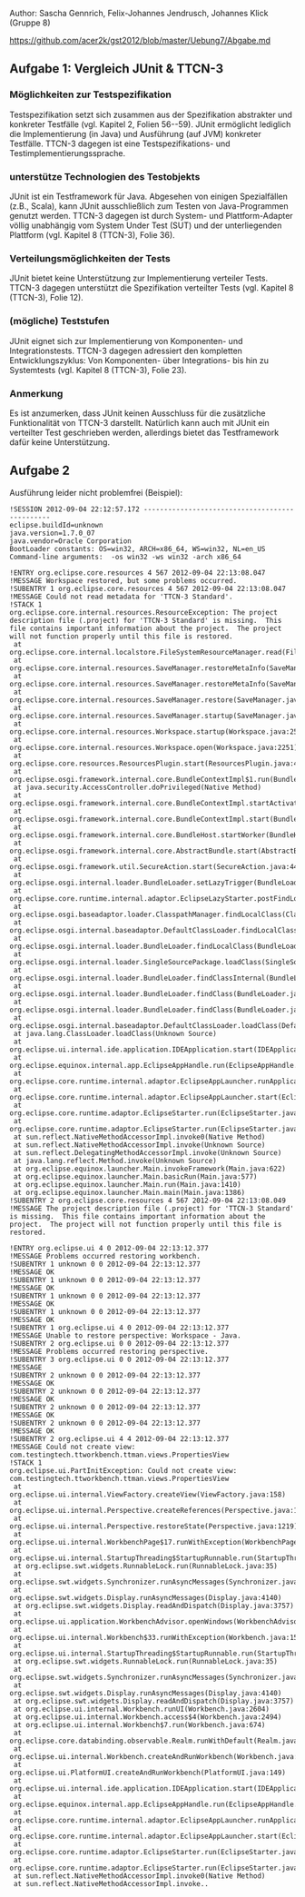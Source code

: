Author: Sascha Gennrich, Felix-Johannes Jendrusch, Johannes Klick (Gruppe 8)

<https://github.com/acer2k/gst2012/blob/master/Uebung7/Abgabe.md>

## Aufgabe 1: Vergleich JUnit & TTCN-3

### Möglichkeiten zur Testspezifikation

Testspezifikation setzt sich zusammen aus der Spezifikation abstrakter und konkreter Testfälle (vgl. Kapitel 2, Folien 56--59). JUnit ermöglicht lediglich die Implementierung (in Java) und Ausführung (auf JVM) konkreter Testfälle. TTCN-3 dagegen ist eine Testspezifikations- und Testimplementierungssprache.

### unterstütze Technologien des Testobjekts

JUnit ist ein Testframework für Java. Abgesehen von einigen Spezialfällen (z.B., Scala), kann JUnit ausschließlich zum Testen von Java-Programmen genutzt werden. TTCN-3 dagegen ist durch System- und Plattform-Adapter völlig unabhängig vom System Under Test (SUT) und der unterliegenden Plattform (vgl. Kapitel 8 (TTCN-3), Folie 36).

### Verteilungsmöglichkeiten der Tests

JUnit bietet keine Unterstützung zur Implementierung verteiler Tests. TTCN-3 dagegen unterstützt die Spezifikation verteilter Tests (vgl. Kapitel 8 (TTCN-3), Folie 12).

### (mögliche) Teststufen

JUnit eignet sich zur Implementierung von Komponenten- und Integrationstests. TTCN-3 dagegen adressiert den kompletten Entwicklungszyklus: Von Komponenten- über Integrations- bis hin zu Systemtests (vgl. Kapitel 8 (TTCN-3), Folie 23).

### Anmerkung

Es ist anzumerken, dass JUnit keinen Ausschluss für die zusätzliche Funktionalität von TTCN-3 darstellt. Natürlich kann auch mit JUnit ein verteilter Test geschrieben werden, allerdings bietet das Testframework dafür keine Unterstützung.

## Aufgabe 2

Ausführung leider nicht problemfrei (Beispiel):

	!SESSION 2012-09-04 22:12:57.172 -----------------------------------------------
	eclipse.buildId=unknown
	java.version=1.7.0_07
	java.vendor=Oracle Corporation
	BootLoader constants: OS=win32, ARCH=x86_64, WS=win32, NL=en_US
	Command-line arguments:  -os win32 -ws win32 -arch x86_64

	!ENTRY org.eclipse.core.resources 4 567 2012-09-04 22:13:08.047
	!MESSAGE Workspace restored, but some problems occurred.
	!SUBENTRY 1 org.eclipse.core.resources 4 567 2012-09-04 22:13:08.047
	!MESSAGE Could not read metadata for 'TTCN-3 Standard'.
	!STACK 1
	org.eclipse.core.internal.resources.ResourceException: The project description file (.project) for 'TTCN-3 Standard' is missing.  This file contains important information about the project.  The project will not function properly until this file is restored.
	 at org.eclipse.core.internal.localstore.FileSystemResourceManager.read(FileSystemResourceManager.java:851)
	 at org.eclipse.core.internal.resources.SaveManager.restoreMetaInfo(SaveManager.java:873)
	 at org.eclipse.core.internal.resources.SaveManager.restoreMetaInfo(SaveManager.java:853)
	 at org.eclipse.core.internal.resources.SaveManager.restore(SaveManager.java:702)
	 at org.eclipse.core.internal.resources.SaveManager.startup(SaveManager.java:1527)
	 at org.eclipse.core.internal.resources.Workspace.startup(Workspace.java:2503)
	 at org.eclipse.core.internal.resources.Workspace.open(Workspace.java:2251)
	 at org.eclipse.core.resources.ResourcesPlugin.start(ResourcesPlugin.java:439)
	 at org.eclipse.osgi.framework.internal.core.BundleContextImpl$1.run(BundleContextImpl.java:711)
	 at java.security.AccessController.doPrivileged(Native Method)
	 at org.eclipse.osgi.framework.internal.core.BundleContextImpl.startActivator(BundleContextImpl.java:702)
	 at org.eclipse.osgi.framework.internal.core.BundleContextImpl.start(BundleContextImpl.java:683)
	 at org.eclipse.osgi.framework.internal.core.BundleHost.startWorker(BundleHost.java:381)
	 at org.eclipse.osgi.framework.internal.core.AbstractBundle.start(AbstractBundle.java:299)
	 at org.eclipse.osgi.framework.util.SecureAction.start(SecureAction.java:440)
	 at org.eclipse.osgi.internal.loader.BundleLoader.setLazyTrigger(BundleLoader.java:268)
	 at org.eclipse.core.runtime.internal.adaptor.EclipseLazyStarter.postFindLocalClass(EclipseLazyStarter.java:107)
	 at org.eclipse.osgi.baseadaptor.loader.ClasspathManager.findLocalClass(ClasspathManager.java:462)
	 at org.eclipse.osgi.internal.baseadaptor.DefaultClassLoader.findLocalClass(DefaultClassLoader.java:216)
	 at org.eclipse.osgi.internal.loader.BundleLoader.findLocalClass(BundleLoader.java:400)
	 at org.eclipse.osgi.internal.loader.SingleSourcePackage.loadClass(SingleSourcePackage.java:35)
	 at org.eclipse.osgi.internal.loader.BundleLoader.findClassInternal(BundleLoader.java:473)
	 at org.eclipse.osgi.internal.loader.BundleLoader.findClass(BundleLoader.java:429)
	 at org.eclipse.osgi.internal.loader.BundleLoader.findClass(BundleLoader.java:417)
	 at org.eclipse.osgi.internal.baseadaptor.DefaultClassLoader.loadClass(DefaultClassLoader.java:107)
	 at java.lang.ClassLoader.loadClass(Unknown Source)
	 at org.eclipse.ui.internal.ide.application.IDEApplication.start(IDEApplication.java:124)
	 at org.eclipse.equinox.internal.app.EclipseAppHandle.run(EclipseAppHandle.java:196)
	 at org.eclipse.core.runtime.internal.adaptor.EclipseAppLauncher.runApplication(EclipseAppLauncher.java:110)
	 at org.eclipse.core.runtime.internal.adaptor.EclipseAppLauncher.start(EclipseAppLauncher.java:79)
	 at org.eclipse.core.runtime.adaptor.EclipseStarter.run(EclipseStarter.java:344)
	 at org.eclipse.core.runtime.adaptor.EclipseStarter.run(EclipseStarter.java:179)
	 at sun.reflect.NativeMethodAccessorImpl.invoke0(Native Method)
	 at sun.reflect.NativeMethodAccessorImpl.invoke(Unknown Source)
	 at sun.reflect.DelegatingMethodAccessorImpl.invoke(Unknown Source)
	 at java.lang.reflect.Method.invoke(Unknown Source)
	 at org.eclipse.equinox.launcher.Main.invokeFramework(Main.java:622)
	 at org.eclipse.equinox.launcher.Main.basicRun(Main.java:577)
	 at org.eclipse.equinox.launcher.Main.run(Main.java:1410)
	 at org.eclipse.equinox.launcher.Main.main(Main.java:1386)
	!SUBENTRY 2 org.eclipse.core.resources 4 567 2012-09-04 22:13:08.049
	!MESSAGE The project description file (.project) for 'TTCN-3 Standard' is missing.  This file contains important information about the project.  The project will not function properly until this file is restored.

	!ENTRY org.eclipse.ui 4 0 2012-09-04 22:13:12.377
	!MESSAGE Problems occurred restoring workbench.
	!SUBENTRY 1 unknown 0 0 2012-09-04 22:13:12.377
	!MESSAGE OK
	!SUBENTRY 1 unknown 0 0 2012-09-04 22:13:12.377
	!MESSAGE OK
	!SUBENTRY 1 unknown 0 0 2012-09-04 22:13:12.377
	!MESSAGE OK
	!SUBENTRY 1 unknown 0 0 2012-09-04 22:13:12.377
	!MESSAGE OK
	!SUBENTRY 1 org.eclipse.ui 4 0 2012-09-04 22:13:12.377
	!MESSAGE Unable to restore perspective: Workspace - Java.
	!SUBENTRY 2 org.eclipse.ui 0 0 2012-09-04 22:13:12.377
	!MESSAGE Problems occurred restoring perspective.
	!SUBENTRY 3 org.eclipse.ui 0 0 2012-09-04 22:13:12.377
	!MESSAGE
	!SUBENTRY 2 unknown 0 0 2012-09-04 22:13:12.377
	!MESSAGE OK
	!SUBENTRY 2 unknown 0 0 2012-09-04 22:13:12.377
	!MESSAGE OK
	!SUBENTRY 2 unknown 0 0 2012-09-04 22:13:12.377
	!MESSAGE OK
	!SUBENTRY 2 unknown 0 0 2012-09-04 22:13:12.377
	!MESSAGE OK
	!SUBENTRY 2 org.eclipse.ui 4 4 2012-09-04 22:13:12.377
	!MESSAGE Could not create view: com.testingtech.ttworkbench.ttman.views.PropertiesView
	!STACK 1
	org.eclipse.ui.PartInitException: Could not create view: com.testingtech.ttworkbench.ttman.views.PropertiesView
	 at org.eclipse.ui.internal.ViewFactory.createView(ViewFactory.java:158)
	 at org.eclipse.ui.internal.Perspective.createReferences(Perspective.java:1249)
	 at org.eclipse.ui.internal.Perspective.restoreState(Perspective.java:1219)
	 at org.eclipse.ui.internal.WorkbenchPage$17.runWithException(WorkbenchPage.java:3293)
	 at org.eclipse.ui.internal.StartupThreading$StartupRunnable.run(StartupThreading.java:31)
	 at org.eclipse.swt.widgets.RunnableLock.run(RunnableLock.java:35)
	 at org.eclipse.swt.widgets.Synchronizer.runAsyncMessages(Synchronizer.java:135)
	 at org.eclipse.swt.widgets.Display.runAsyncMessages(Display.java:4140)
	 at org.eclipse.swt.widgets.Display.readAndDispatch(Display.java:3757)
	 at org.eclipse.ui.application.WorkbenchAdvisor.openWindows(WorkbenchAdvisor.java:803)
	 at org.eclipse.ui.internal.Workbench$33.runWithException(Workbench.java:1595)
	 at org.eclipse.ui.internal.StartupThreading$StartupRunnable.run(StartupThreading.java:31)
	 at org.eclipse.swt.widgets.RunnableLock.run(RunnableLock.java:35)
	 at org.eclipse.swt.widgets.Synchronizer.runAsyncMessages(Synchronizer.java:135)
	 at org.eclipse.swt.widgets.Display.runAsyncMessages(Display.java:4140)
	 at org.eclipse.swt.widgets.Display.readAndDispatch(Display.java:3757)
	 at org.eclipse.ui.internal.Workbench.runUI(Workbench.java:2604)
	 at org.eclipse.ui.internal.Workbench.access$4(Workbench.java:2494)
	 at org.eclipse.ui.internal.Workbench$7.run(Workbench.java:674)
	 at org.eclipse.core.databinding.observable.Realm.runWithDefault(Realm.java:332)
	 at org.eclipse.ui.internal.Workbench.createAndRunWorkbench(Workbench.java:667)
	 at org.eclipse.ui.PlatformUI.createAndRunWorkbench(PlatformUI.java:149)
	 at org.eclipse.ui.internal.ide.application.IDEApplication.start(IDEApplication.java:123)
	 at org.eclipse.equinox.internal.app.EclipseAppHandle.run(EclipseAppHandle.java:196)
	 at org.eclipse.core.runtime.internal.adaptor.EclipseAppLauncher.runApplication(EclipseAppLauncher.java:110)
	 at org.eclipse.core.runtime.internal.adaptor.EclipseAppLauncher.start(EclipseAppLauncher.java:79)
	 at org.eclipse.core.runtime.adaptor.EclipseStarter.run(EclipseStarter.java:344)
	 at org.eclipse.core.runtime.adaptor.EclipseStarter.run(EclipseStarter.java:179)
	 at sun.reflect.NativeMethodAccessorImpl.invoke0(Native Method)
	 at sun.reflect.NativeMethodAccessorImpl.invoke..
